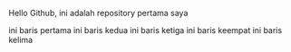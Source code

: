 Hello Github, ini adalah repository pertama saya

ini baris pertama
ini baris kedua
ini baris ketiga
ini baris keempat
ini baris kelima
